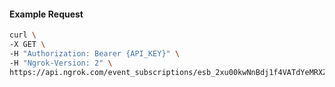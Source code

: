 <!-- Code generated for API Clients. DO NOT EDIT. -->

#### Example Request

```bash
curl \
-X GET \
-H "Authorization: Bearer {API_KEY}" \
-H "Ngrok-Version: 2" \
https://api.ngrok.com/event_subscriptions/esb_2xu00kwNnBdj1f4VATdYeMRXZCf/sources/ip_policy_updated.v0
```
